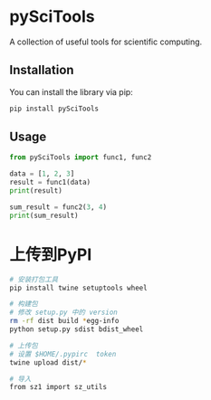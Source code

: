 # pySciTools

A collection of useful tools for scientific computing.

## Installation

You can install the library via pip:

```bash
pip install pySciTools
```

## Usage

```python
from pySciTools import func1, func2

data = [1, 2, 3]
result = func1(data)
print(result)

sum_result = func2(3, 4)
print(sum_result)


```

# 上传到PyPI

```bash
# 安装打包工具
pip install twine setuptools wheel

# 构建包 
# 修改 setup.py 中的 version
rm -rf dist build *egg-info
python setup.py sdist bdist_wheel

# 上传包 
# 设置 $HOME/.pypirc  token
twine upload dist/*

# 导入
from sz1 import sz_utils

```
